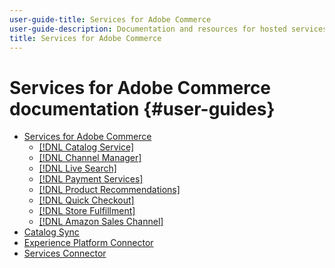 ```yaml
---
user-guide-title: Services for Adobe Commerce
user-guide-description: Documentation and resources for hosted services that provide extended capabilities to Adobe Commerce and Magento Open Source.
title: Services for Adobe Commerce
---
```

# Services for Adobe Commerce documentation {#user-guides}

- [Services for Adobe Commerce](home.md)
  - [[!DNL Catalog Service]](https://experienceleague.adobe.com/docs/commerce-merchant-services/catalog-service/guide-overview.html)
  - [[!DNL Channel Manager]](https://experienceleague.adobe.com/docs/commerce-channels/channel-manager/guide-overview.html)
  - [[!DNL Live Search]](https://experienceleague.adobe.com/docs/commerce-merchant-services/live-search/guide-overview.html)
  - [[!DNL Payment Services]](https://experienceleague.adobe.com/docs/commerce-merchant-services/payment-services/guide-overview.html)
  - [[!DNL Product Recommendations]](https://experienceleague.adobe.com/docs/commerce-merchant-services/product-recommendations/guide-overview.html)
  - [[!DNL Quick Checkout]](https://experienceleague.adobe.com/docs/commerce-merchant-services/quick-checkout/overview.html)
  - [[!DNL Store Fulfillment]](https://experienceleague.adobe.com/docs/commerce-merchant-services/store-fulfillment/guide-overview.html)
  - [[!DNL Amazon Sales Channel]](https://experienceleague.adobe.com/docs/commerce-channels/amazon/guide-overview.html)
- [Catalog Sync](/help/landing/catalog-sync.md)
- [Experience Platform Connector](https://experienceleague.adobe.com/docs/commerce-merchant-services/experience-platform-connector/overview.html)
- [Services Connector](/help/landing/saas.md)
